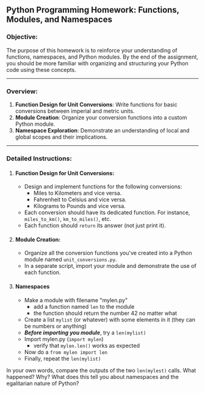 ## Python Programming Homework: Functions, Modules, and Namespaces

### Objective:
The purpose of this homework is to reinforce your understanding of functions, namespaces, and Python modules. By the end of the assignment, you should be more familiar with organizing and structuring your Python code using these concepts.

---

### Overview:

1. **Function Design for Unit Conversions**: Write functions for basic conversions between imperial and metric units.
2. **Module Creation**: Organize your conversion functions into a custom Python module.
3. **Namespace Exploration**: Demonstrate an understanding of local and global scopes and their implications.

---

### Detailed Instructions:

1. #### Function Design for Unit Conversions:
    - Design and implement functions for the following conversions:
        - Miles to Kilometers and vice versa.
        - Fahrenheit to Celsius and vice versa.
        - Kilograms to Pounds and vice versa.
    - Each conversion should have its dedicated function. For instance, `miles_to_km()`, `km_to_miles()`, etc.
    - Each function should `return` its answer (not just print it).

2. #### Module Creation:
    - Organize all the conversion functions you've created into a Python module named `unit_conversions.py`.
    - In a separate script, import your module and demonstrate the use of each function.

3. #### Namespaces
   - Make a module with filename "mylen.py"
       * add a function named `len` to the module
       * the function should return the number 42 no matter what
   - Create a list `mylist` (or whatever) with some elements in it (they can be numbers or anything)
   - ***Before importing you module***, try a `len(mylist)`
   - Import mylen.py (`import mylen`)
       * verify that `mylen.len()` works as expected
   - Now do a `from mylen import len`
   - Finally, repeat the `len(mylist)`

In your own words, compare the outputs of the two `len(mylest)` calls. What happened? Why? What does this tell you about namespaces and the egalitarian nature of Python?

